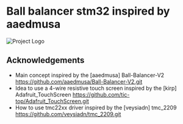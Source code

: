 # Ball balancer stm32 inspired by aaedmusa

![Project Logo](ball-balancer-test.gif)

## Acknowledgements
- Main concept inspired by the [aaedmusa] Ball-Balancer-V2 https://github.com/aaedmusa/Ball-Balancer-V2.git
- Idea to use a 4-wire resistive touch screen inspired by the [kirp] Adafruit_TouchScreen https://github.com/tic-top/Adafruit_TouchScreen.git
- How to use tmc22xx driver inspired by the [veysiadn] tmc_2209 https://github.com/veysiadn/tmc_2209.git
